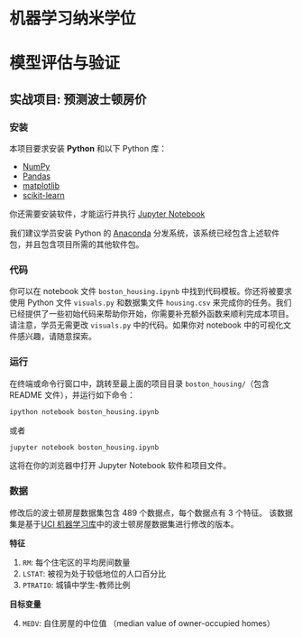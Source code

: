 
# 机器学习纳米学位
# 模型评估与验证
## 实战项目: 预测波士顿房价

### 安装

本项目要求安装 **Python** 和以下 Python 库：

- [NumPy](http://www.numpy.org/)
- [Pandas](http://pandas.pydata.org/)
- [matplotlib](http://matplotlib.org/)
- [scikit-learn](http://scikit-learn.org/stable/)

你还需要安装软件，才能运行并执行 [Jupyter Notebook](http://ipython.org/notebook.html)

我们建议学员安装 Python  的 [Anaconda](http://continuum.io/downloads) 分发系统，该系统已经包含上述软件包，并且包含项目所需的其他软件包。

### 代码

你可以在 notebook 文件 `boston_housing.ipynb` 中找到代码模板。你还将被要求使用 Python 文件 `visuals.py` 和数据集文件 `housing.csv` 来完成你的任务。我们已经提供了一些初始代码来帮助你开始，你需要补充额外函数来顺利完成本项目。请注意，学员无需更改 `visuals.py` 中的代码。如果你对 notebook 中的可视化文件感兴趣，请随意探索。


### 运行

在终端或命令行窗口中，跳转至最上面的项目目录 `boston_housing/`（包含 README 文件），并运行如下命令：

```bash
ipython notebook boston_housing.ipynb
```  
或者
```bash
jupyter notebook boston_housing.ipynb
```

这将在你的浏览器中打开 Jupyter Notebook 软件和项目文件。

### 数据

修改后的波士顿房屋数据集包含 489 个数据点，每个数据点有 3 个特征。 该数据集是基于[UCI 机器学习库](https://archive.ics.uci.edu/ml/datasets/Housing)中的波士顿房屋数据集进行修改的版本。


**特征**

1.  `RM`: 每个住宅区的平均房间数量
2. `LSTAT`: 被视为处于较低地位的人口百分比
3. `PTRATIO`: 城镇中学生-教师比例 

**目标变量**

4. `MEDV`: 自住房屋的中位值 （median value of owner-occupied homes）